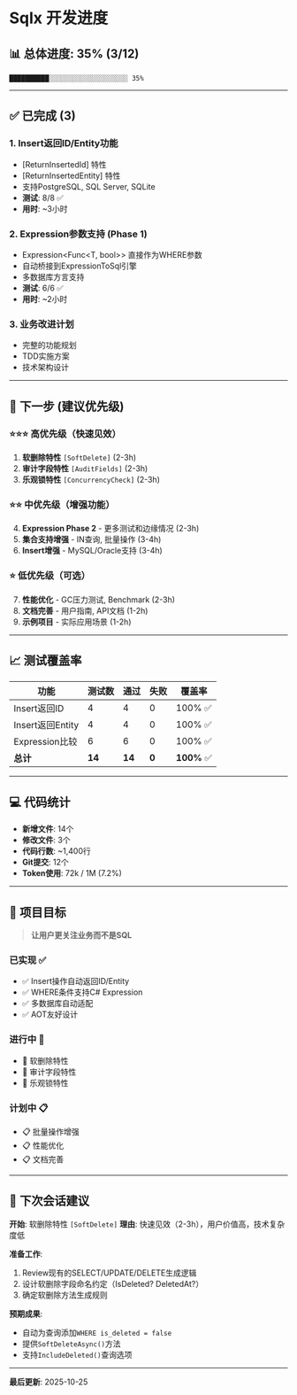 # Sqlx 开发进度

## 📊 总体进度: 35% (3/12)

```
██████████░░░░░░░░░░░░░░░░░░░░ 35%
```

---

## ✅ 已完成 (3)

### 1. Insert返回ID/Entity功能
- [ReturnInsertedId] 特性
- [ReturnInsertedEntity] 特性
- 支持PostgreSQL, SQL Server, SQLite
- **测试**: 8/8 ✅
- **用时**: ~3小时

### 2. Expression参数支持 (Phase 1)
- Expression<Func<T, bool>> 直接作为WHERE参数
- 自动桥接到ExpressionToSql引擎
- 多数据库方言支持
- **测试**: 6/6 ✅
- **用时**: ~2小时

### 3. 业务改进计划
- 完整的功能规划
- TDD实施方案
- 技术架构设计

---

## 🔄 下一步 (建议优先级)

### ⭐⭐⭐ 高优先级（快速见效）
1. **软删除特性** `[SoftDelete]` (2-3h)
2. **审计字段特性** `[AuditFields]` (2-3h)
3. **乐观锁特性** `[ConcurrencyCheck]` (2-3h)

### ⭐⭐ 中优先级（增强功能）
4. **Expression Phase 2** - 更多测试和边缘情况 (2-3h)
5. **集合支持增强** - IN查询, 批量操作 (3-4h)
6. **Insert增强** - MySQL/Oracle支持 (3-4h)

### ⭐ 低优先级（可选）
7. **性能优化** - GC压力测试, Benchmark (2-3h)
8. **文档完善** - 用户指南, API文档 (1-2h)
9. **示例项目** - 实际应用场景 (1-2h)

---

## 📈 测试覆盖率

| 功能 | 测试数 | 通过 | 失败 | 覆盖率 |
|------|--------|------|------|---------|
| Insert返回ID | 4 | 4 | 0 | 100% ✅ |
| Insert返回Entity | 4 | 4 | 0 | 100% ✅ |
| Expression比较 | 6 | 6 | 0 | 100% ✅ |
| **总计** | **14** | **14** | **0** | **100%** ✅ |

---

## 💻 代码统计

- **新增文件**: 14个
- **修改文件**: 3个
- **代码行数**: ~1,400行
- **Git提交**: 12个
- **Token使用**: 72k / 1M (7.2%)

---

## 🎯 项目目标

> **让用户更关注业务而不是SQL**

### 已实现 ✅
- ✅ Insert操作自动返回ID/Entity
- ✅ WHERE条件支持C# Expression
- ✅ 多数据库自动适配
- ✅ AOT友好设计

### 进行中 🔄
- 🔄 软删除特性
- 🔄 审计字段特性
- 🔄 乐观锁特性

### 计划中 📋
- 📋 批量操作增强
- 📋 性能优化
- 📋 文档完善

---

## 🚀 下次会话建议

**开始**: 软删除特性 `[SoftDelete]`
**理由**: 快速见效（2-3h），用户价值高，技术复杂度低

**准备工作**:
1. Review现有的SELECT/UPDATE/DELETE生成逻辑
2. 设计软删除字段命名约定（IsDeleted? DeletedAt?）
3. 确定软删除方法生成规则

**预期成果**:
- 自动为查询添加`WHERE is_deleted = false`
- 提供`SoftDeleteAsync()`方法
- 支持`IncludeDeleted()`查询选项

---

**最后更新**: 2025-10-25

